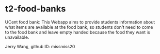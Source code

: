 # t2-food-banks

UCent food bank: This Webapp aims to provide students information about what items are available at the food bank, so students don't need to come to the food bank and leave empty handed because the food they want is unavailable.

Jerry Wang, github ID: missmiss20
